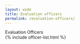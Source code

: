 ```yaml
---
layout: wide
title: Evaluation officers
permalink: /evaluation-officers/
---
```

<div class="usa-layout-docs">
  <section class="usa-graphic-list usa-section sml-margin bg-gradient">
    <div class="grid-container">
      <div class="grid-row grid-gap">
        <div class="tablet:grid-col">
          <div class="text-white font-ui-2xl margin-bottom-0 text-bold"> Evaluation Officers </div>
        </div>
      </div>
    </div>
  </section>
  <div class="grid-container">
    <div class="grid-row grid-gap">
        {% include officer-list.html %}
    </div>
  </div>
</div>
